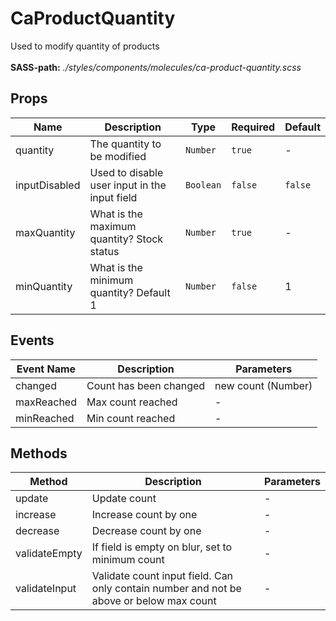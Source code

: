 # CaProductQuantity

Used to modify quantity of products<br><br> **SASS-path:** _./styles/components/molecules/ca-product-quantity.scss_

## Props

<!-- @vuese:CaProductQuantity:props:start -->
|Name|Description|Type|Required|Default|
|---|---|---|---|---|
|quantity|The quantity to be modified|`Number`|`true`|-|
|inputDisabled|Used to disable user input in the input field|`Boolean`|`false`|`false`|
|maxQuantity|What is the maximum quantity? Stock status|`Number`|`true`|-|
|minQuantity|What is the minimum quantity? Default 1|`Number`|`false`|1|

<!-- @vuese:CaProductQuantity:props:end -->


## Events

<!-- @vuese:CaProductQuantity:events:start -->
|Event Name|Description|Parameters|
|---|---|---|
|changed|Count has been changed|new count (Number)|
|maxReached|Max count reached|-|
|minReached|Min count reached|-|

<!-- @vuese:CaProductQuantity:events:end -->


## Methods

<!-- @vuese:CaProductQuantity:methods:start -->
|Method|Description|Parameters|
|---|---|---|
|update|Update count|-|
|increase|Increase count by one|-|
|decrease|Decrease count by one|-|
|validateEmpty|If field is empty on blur, set to minimum count|-|
|validateInput|Validate count input field. Can only contain number and not be above or below max count|-|

<!-- @vuese:CaProductQuantity:methods:end -->


